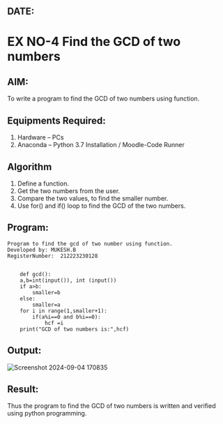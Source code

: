 ## DATE:
# EX NO-4 Find the GCD of two numbers

## AIM:
To write a program to find the GCD of two numbers using function.

## Equipments Required:
1. Hardware – PCs
2. Anaconda – Python 3.7 Installation / Moodle-Code Runner

## Algorithm
1. Define a function.
2. Get the two numbers from the user.
3. Compare the two values, to find the smaller number.
4. Use for() and if() loop to find the GCD of the two numbers.

## Program:
```
Program to find the gcd of two number using function. 
Developed by: MUKESH.B
RegisterNumber:  212223230128


    def gcd(): 
    a,b=int(input()), int (input())
    if a>b:
        smaller=b
    else:
        smaller=a
    for i in range(1,smaller+1):
        if(a%i==0 and b%i==0):
            hcf =i
    print("GCD of two numbers is:",hcf)
```

## Output:
![Screenshot 2024-09-04 170835](https://github.com/user-attachments/assets/0d560ae5-3c49-48b1-9149-a008593d7d81)



## Result:
Thus the program to find the GCD of two numbers is written and verified using python programming.
